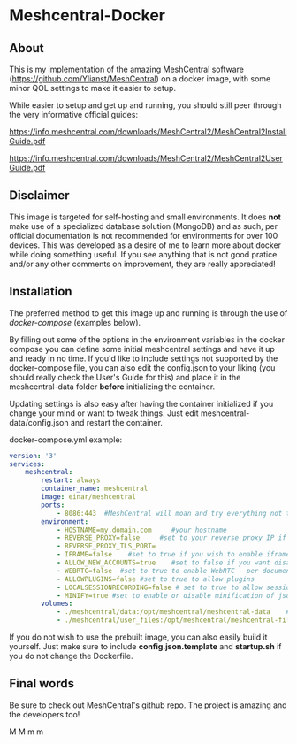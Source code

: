 # Meshcentral-Docker

## About
This is my implementation of the amazing MeshCentral software (https://github.com/Ylianst/MeshCentral) on a docker image, with some minor QOL settings to make it easier to setup.

While easier to setup and get up and running, you should still peer through the very informative official guides:

https://info.meshcentral.com/downloads/MeshCentral2/MeshCentral2InstallGuide.pdf

https://info.meshcentral.com/downloads/MeshCentral2/MeshCentral2UserGuide.pdf

## Disclaimer

This image is targeted for self-hosting and small environments. It does **not** make use of a specialized database solution (MongoDB) and as such, per official documentation is not recommended for environments for over 100 devices.
This was developed as a desire of me to learn more about docker while doing something useful. If you see anything that is not good pratice and/or any other comments on improvement, they are really appreciated!

## Installation

The preferred method to get this image up and running is through the use of *docker-compose* (examples below).

By filling out some of the options in the environment variables in the docker compose you can define some initial meshcentral settings and have it up and ready in no time. If you'd like to include settings not supported by the docker-compose file, you can also edit the config.json to your liking (you should really check the User's Guide for this) and place it in the meshcentral-data folder **before** initializing the container.

Updating settings is also easy after having the container initialized if you change your mind or want to tweak things. Just edit meshcentral-data/config.json and restart the container.

docker-compose.yml example:
```yaml
version: '3'
services:
    meshcentral:
        restart: always
        container_name: meshcentral
        image: einar/meshcentral
        ports:
            - 8086:443  #MeshCentral will moan and try everything not to use port 80, but you can also use it if you so desire, just change the config.json according to your needs
        environment:
            - HOSTNAME=my.domain.com     #your hostname
            - REVERSE_PROXY=false     #set to your reverse proxy IP if you want to put meshcentral behind a reverse proxy
            - REVERSE_PROXY_TLS_PORT=
            - IFRAME=false    #set to true if you wish to enable iframe support
            - ALLOW_NEW_ACCOUNTS=true    #set to false if you want disable self-service creation of new accounts besides the first (admin)
            - WEBRTC=false  #set to true to enable WebRTC - per documentation it is not officially released with meshcentral, but is solid enough to work with. Use with caution
            - ALLOWPLUGINS=false #set to true to allow plugins
            - LOCALSESSIONRECORDING=false # set to true to allow session recording
            - MINIFY=true #set to enable or disable minification of json, reduces traffic
        volumes:
            - ./meshcentral/data:/opt/meshcentral/meshcentral-data    #config.json and other important files live here. A must for data persistence
            - ./meshcentral/user_files:/opt/meshcentral/meshcentral-files    #where file uploads for users live
```

If you do not wish to use the prebuilt image, you can also easily build it yourself. Just make sure to include **config.json.template** and **startup.sh** if you do not change the Dockerfile.


## Final words

Be sure to check out MeshCentral's github repo. The project is amazing and the developers too!


M
  M
m
m

